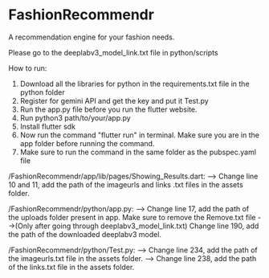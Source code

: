 # FashionRecommendr
A recommendation engine for your fashion needs.


Please go to the deeplabv3_model_link.txt file in python/scripts

How to run:
1. Download all the libraries for python in the requirements.txt file in the python folder
2. Register for gemini API and get the key and put it Test.py 
3. Run the app.py file before you run the flutter website.
4. Run python3 path/to/your/app.py   
5. Install flutter sdk
6. Now run the command "flutter run" in terminal. Make sure you are in the app folder before running the command.
7. Make sure to run the command in the same folder as the pubspec.yaml file


/FashionRecommendr/app/lib/pages/Showing_Results.dart:
  --> Change line 10 and 11, add the path of the imageurls and links .txt files in the assets folder.

/FashionRecommendr/python/app.py:
  --> Change line 17, add the path of the uploads folder present in app. Make sure to remove the Remove.txt file
  -->(Only after going through deeplabv3_model_link.txt) Change line 190, add the path of the downloaded deeplabv3 model.

/FashionRecommendr/python/Test.py:
  --> Change line 234, add the path of the imageurls.txt file in the assets folder.
  --> Change line 238, add the path of the links.txt file in the assets folder.
